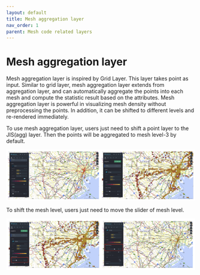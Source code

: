 ```yaml
---
layout: default
title: Mesh aggregation layer
nav_order: 1 
parent: Mesh code related layers
---
```


# Mesh aggregation layer

Mesh aggregation layer is inspired by Grid Layer. This layer takes point as input. Similar to grid layer, mesh aggregation layer extends from aggregation layer, and can automatically aggregate the points into each mesh and compute the statistic result based on the attributes. Mesh aggregation layer is powerful in visualizing mesh density without preprocessing the points. In addition, it can be shifted to different levels and re-rendered immediately.  

To use mesh aggregation layer, users just need to shift a point layer to the JIS(agg) layer. Then the points will be aggregated to mesh level-3 by default. 

![image](../../images/point_mesh_agg.png)

To shift the mesh level, users just need to move the slider of mesh level.

![image](../../images/mesh3_mesh5.png)



